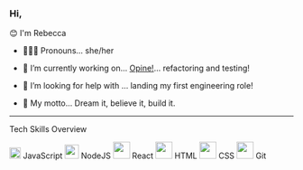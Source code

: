 ### Hi,

😊 I'm Rebecca



- 👱🏻‍♀️ Pronouns... she/her

- 🌱 I’m currently working on... [Opine!](https://github.com/rebecca1231/Opine)...  refactoring and testing!

- 🤔 I’m looking for help with ... landing my first engineering role!

- 💬 My motto...  Dream it, believe it, build it. 


---

Tech Skills Overview

[<img src="https://simpleicons.org/icons/javascript.svg" width="20"/>](https://simpleicons.org/icons/javascript.svg) JavaScript
[<img src="https://simpleicons.org/icons/node-dot-js.svg" width="25"/>](https://simpleicons.org/icons/node-dot-js.svg) NodeJS
[<img src="https://simpleicons.org/icons/react.svg" width="30"/>](https://simpleicons.org/icons/react.svg) React
[<img src="https://simpleicons.org/icons/html5.svg" width="30"/>](https://simpleicons.org/icons/html5.svg) HTML
[<img src="https://simpleicons.org/icons/css3.svg" width="30"/>](https://simpleicons.org/icons/css3.svg) CSS
[<img src="https://simpleicons.org/icons/git.svg" width="30"/>](https://simpleicons.org/icons/git.svg) Git


<!--
**rebecca1231/rebecca1231** is a ✨ _special_ ✨ repository because its `README.md` (this file) appears on your GitHub profile.
- 👯 I’m looking to collaborate on ... 
- 📫 How to reach me: ...


- ⚡ Fun fact: ... 

-->
